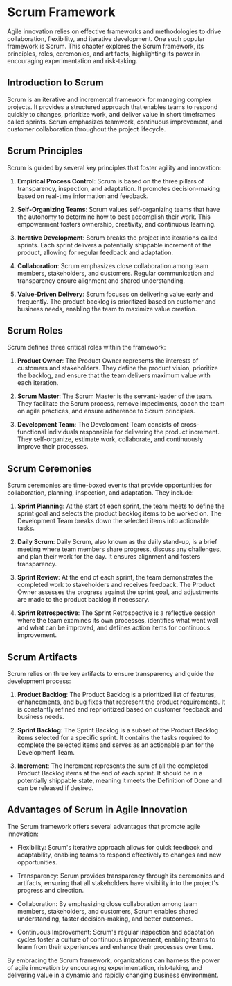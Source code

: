 Scrum Framework
========================

Agile innovation relies on effective frameworks and methodologies to drive collaboration, flexibility, and iterative development. One such popular framework is Scrum. This chapter explores the Scrum framework, its principles, roles, ceremonies, and artifacts, highlighting its power in encouraging experimentation and risk-taking.

Introduction to Scrum
---------------------

Scrum is an iterative and incremental framework for managing complex projects. It provides a structured approach that enables teams to respond quickly to changes, prioritize work, and deliver value in short timeframes called sprints. Scrum emphasizes teamwork, continuous improvement, and customer collaboration throughout the project lifecycle.

Scrum Principles
----------------

Scrum is guided by several key principles that foster agility and innovation:

1. **Empirical Process Control**: Scrum is based on the three pillars of transparency, inspection, and adaptation. It promotes decision-making based on real-time information and feedback.

2. **Self-Organizing Teams**: Scrum values self-organizing teams that have the autonomy to determine how to best accomplish their work. This empowerment fosters ownership, creativity, and continuous learning.

3. **Iterative Development**: Scrum breaks the project into iterations called sprints. Each sprint delivers a potentially shippable increment of the product, allowing for regular feedback and adaptation.

4. **Collaboration**: Scrum emphasizes close collaboration among team members, stakeholders, and customers. Regular communication and transparency ensure alignment and shared understanding.

5. **Value-Driven Delivery**: Scrum focuses on delivering value early and frequently. The product backlog is prioritized based on customer and business needs, enabling the team to maximize value creation.

Scrum Roles
-----------

Scrum defines three critical roles within the framework:

1. **Product Owner**: The Product Owner represents the interests of customers and stakeholders. They define the product vision, prioritize the backlog, and ensure that the team delivers maximum value with each iteration.

2. **Scrum Master**: The Scrum Master is the servant-leader of the team. They facilitate the Scrum process, remove impediments, coach the team on agile practices, and ensure adherence to Scrum principles.

3. **Development Team**: The Development Team consists of cross-functional individuals responsible for delivering the product increment. They self-organize, estimate work, collaborate, and continuously improve their processes.

Scrum Ceremonies
----------------

Scrum ceremonies are time-boxed events that provide opportunities for collaboration, planning, inspection, and adaptation. They include:

1. **Sprint Planning**: At the start of each sprint, the team meets to define the sprint goal and selects the product backlog items to be worked on. The Development Team breaks down the selected items into actionable tasks.

2. **Daily Scrum**: Daily Scrum, also known as the daily stand-up, is a brief meeting where team members share progress, discuss any challenges, and plan their work for the day. It ensures alignment and fosters transparency.

3. **Sprint Review**: At the end of each sprint, the team demonstrates the completed work to stakeholders and receives feedback. The Product Owner assesses the progress against the sprint goal, and adjustments are made to the product backlog if necessary.

4. **Sprint Retrospective**: The Sprint Retrospective is a reflective session where the team examines its own processes, identifies what went well and what can be improved, and defines action items for continuous improvement.

Scrum Artifacts
---------------

Scrum relies on three key artifacts to ensure transparency and guide the development process:

1. **Product Backlog**: The Product Backlog is a prioritized list of features, enhancements, and bug fixes that represent the product requirements. It is constantly refined and reprioritized based on customer feedback and business needs.

2. **Sprint Backlog**: The Sprint Backlog is a subset of the Product Backlog items selected for a specific sprint. It contains the tasks required to complete the selected items and serves as an actionable plan for the Development Team.

3. **Increment**: The Increment represents the sum of all the completed Product Backlog items at the end of each sprint. It should be in a potentially shippable state, meaning it meets the Definition of Done and can be released if desired.

Advantages of Scrum in Agile Innovation
---------------------------------------

The Scrum framework offers several advantages that promote agile innovation:

* Flexibility: Scrum's iterative approach allows for quick feedback and adaptability, enabling teams to respond effectively to changes and new opportunities.

* Transparency: Scrum provides transparency through its ceremonies and artifacts, ensuring that all stakeholders have visibility into the project's progress and direction.

* Collaboration: By emphasizing close collaboration among team members, stakeholders, and customers, Scrum enables shared understanding, faster decision-making, and better outcomes.

* Continuous Improvement: Scrum's regular inspection and adaptation cycles foster a culture of continuous improvement, enabling teams to learn from their experiences and enhance their processes over time.

By embracing the Scrum framework, organizations can harness the power of agile innovation by encouraging experimentation, risk-taking, and delivering value in a dynamic and rapidly changing business environment.
